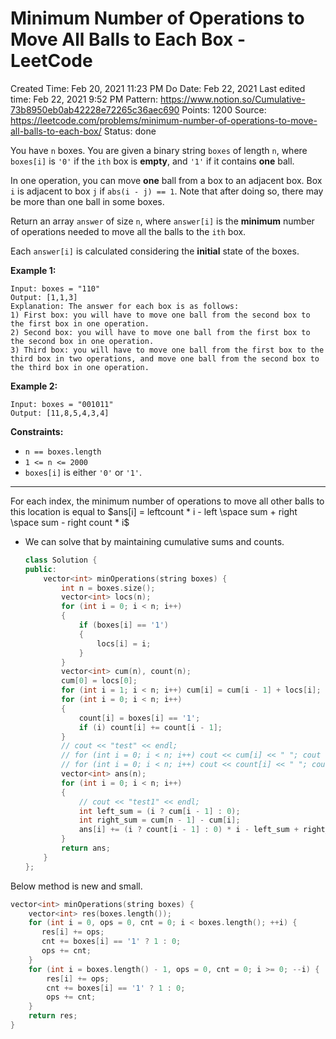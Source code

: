 # Minimum Number of Operations to Move All Balls to Each Box - LeetCode

Created Time: Feb 20, 2021 11:23 PM
Do Date: Feb 22, 2021
Last edited time: Feb 22, 2021 9:52 PM
Pattern: https://www.notion.so/Cumulative-73b8950eb0ab42228e72265c36aec690
Points: 1200
Source: https://leetcode.com/problems/minimum-number-of-operations-to-move-all-balls-to-each-box/
Status: done

You have `n` boxes. You are given a binary string `boxes` of length `n`, where `boxes[i]` is `'0'` if the `ith` box is **empty**, and `'1'` if it contains **one** ball.

In one operation, you can move **one** ball from a box to an adjacent box. Box `i` is adjacent to box `j` if `abs(i - j) == 1`. Note that after doing so, there may be more than one ball in some boxes.

Return an array `answer` of size `n`, where `answer[i]` is the **minimum** number of operations needed to move all the balls to the `ith` box.

Each `answer[i]` is calculated considering the **initial** state of the boxes.

**Example 1:**

```
Input: boxes = "110"
Output: [1,1,3]
Explanation: The answer for each box is as follows:
1) First box: you will have to move one ball from the second box to the first box in one operation.
2) Second box: you will have to move one ball from the first box to the second box in one operation.
3) Third box: you will have to move one ball from the first box to the third box in two operations, and move one ball from the second box to the third box in one operation.
```

**Example 2:**

```
Input: boxes = "001011"
Output: [11,8,5,4,3,4]
```

**Constraints:**

- `n == boxes.length`
- `1 <= n <= 2000`
- `boxes[i]` is either `'0'` or `'1'`.

---

For each index, the minimum number of operations to move all other balls to this location is equal to $ans[i] = leftcount * i - left \space sum + right \space sum - right count * i$

- We can solve that by maintaining cumulative sums and counts.

    ```cpp
    class Solution {
    public:
        vector<int> minOperations(string boxes) {
            int n = boxes.size(); 
            vector<int> locs(n); 
            for (int i = 0; i < n; i++)
            {
                if (boxes[i] == '1')
                {
                    locs[i] = i; 
                }
            }
            vector<int> cum(n), count(n); 
            cum[0] = locs[0];
            for (int i = 1; i < n; i++) cum[i] = cum[i - 1] + locs[i]; 
            for (int i = 0; i < n; i++)
            {
                count[i] = boxes[i] == '1';
                if (i) count[i] += count[i - 1]; 
            }
            // cout << "test" << endl;
            // for (int i = 0; i < n; i++) cout << cum[i] << " "; cout << endl;
            // for (int i = 0; i < n; i++) cout << count[i] << " "; cout << endl;
            vector<int> ans(n);
            for (int i = 0; i < n; i++)
            {
                // cout << "test1" << endl;
                int left_sum = (i ? cum[i - 1] : 0);
                int right_sum = cum[n - 1] - cum[i];
                ans[i] += (i ? count[i - 1] : 0) * i - left_sum + right_sum - (count[n - 1] - count[i]) * i;
            }
            return ans; 
        }
    };
    ```

Below method is new and small. 

```cpp
vector<int> minOperations(string boxes) {
    vector<int> res(boxes.length()); 
    for (int i = 0, ops = 0, cnt = 0; i < boxes.length(); ++i) {
       res[i] += ops;
       cnt += boxes[i] == '1' ? 1 : 0;
       ops += cnt;
    }
    for (int i = boxes.length() - 1, ops = 0, cnt = 0; i >= 0; --i) {
        res[i] += ops;
        cnt += boxes[i] == '1' ? 1 : 0;
        ops += cnt;
    }
    return res;
}
```